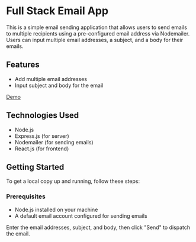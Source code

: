 # Full Stack Email App
This is a simple email sending application that allows users to send emails to multiple recipients using a pre-configured email address via Nodemailer. Users can input multiple email addresses, a subject, and a body for their emails.

## Features

- Add multiple email addresses
- Input subject and body for the email

[Demo](https://full-stack-email-app.onrender.com/)

## Technologies Used

- Node.js
- Express.js (for server)
- Nodemailer (for sending emails)
- React.js (for frontend)

## Getting Started

To get a local copy up and running, follow these steps:

### Prerequisites

- Node.js installed on your machine
- A default email account configured for sending emails

Enter the email addresses, subject, and body, then click "Send" to dispatch the email.
